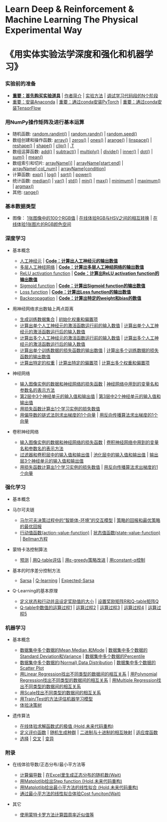# Learn Deep & Reinforcement & Machine Learning The Physical Experimental Way
# 《用实体实验法学深度和强化和机器学习》

### 实验前的准备

- [**重要：首先购买实验道具**]() | [作者简介]() | [实验方法]() | [调试学习代码段的N个阶段](/chapters/实验前的准备/调试学习代码段的N个阶段.md)
- [重要：安装Anaconda](/chapters/环境配置/安装Anaconda.md) | [重要：通过conda安装PyTorch](/chapters/环境配置/通过conda安装PyTorch.md) | [重要：通过conda安装TensorFlow](/chapters/环境配置/通过conda安装TensorFlow.md)

### 用NumPy操作矩阵及进行基本运算

- 随机函数: [random.randint()](/chapters/用NumPy操作矩阵及进行基本运算/随机函数/random.randint().md) | [random.randn()](/chapters/用NumPy操作矩阵及进行基本运算/随机函数/random.randn().md) | [random.seed()](/chapters/用NumPy操作矩阵及进行基本运算/随机函数/random.seed().md) 
- 数组创建和操作函数: [array()](/chapters/用NumPy操作矩阵及进行基本运算/数组创建和操作函数/array().md) | [zeros()](/chapters/用NumPy操作矩阵及进行基本运算/数组创建和操作函数/zeros().md) | [ones()](/chapters/用NumPy操作矩阵及进行基本运算/数组创建和操作函数/ones().md) | [arange()](/chapters/用NumPy操作矩阵及进行基本运算/数组创建和操作函数/arange().md) | [linspace()](/chapters/用NumPy操作矩阵及进行基本运算/数组创建和操作函数/linspace().md) | [reshape()](/chapters/用NumPy操作矩阵及进行基本运算/数组创建和操作函数/reshape().md) | [shape()](/chapters/用NumPy操作矩阵及进行基本运算/数组创建和操作函数/shape().md) | [clip()](/chapters/用NumPy操作矩阵及进行基本运算/数组创建和操作函数/clip().md) | [.T](/chapters/用NumPy操作矩阵及进行基本运算/数组创建和操作函数/.T.md)
- 数组运算函数: [add()](/chapters/用NumPy操作矩阵及进行基本运算/数组运算函数/add().md) | [subtract()](/chapters/用NumPy操作矩阵及进行基本运算/数组运算函数/subtract().md) | [multiply()](/chapters/用NumPy操作矩阵及进行基本运算/数组运算函数/multiply().md) | [divide()](/chapters/用NumPy操作矩阵及进行基本运算/数组运算函数/divide().md) | [inner()](/chapters/用NumPy操作矩阵及进行基本运算/数组运算函数/inner().md) | [dot()](/chapters/用NumPy操作矩阵及进行基本运算/数组运算函数/dot().md) | [sum()](/chapters/用NumPy操作矩阵及进行基本运算/数组运算函数/sum().md) | [mean()](/chapters/用NumPy操作矩阵及进行基本运算/数组运算函数/mean().md)
- 数组索引和切片: [arrayName[i]](/chapters/用NumPy操作矩阵及进行基本运算/数组索引和切片/arrayName[i].md) | [arrayName[start:end]](/chapters/用NumPy操作矩阵及进行基本运算/数组索引和切片/arrayName[start：end].md) | [arrayName[:col_num]](/chapters/用NumPy操作矩阵及进行基本运算/数组索引和切片/arrayName[：col_num].md) | [arrayName[condition]](/chapters/用NumPy操作矩阵及进行基本运算/数组索引和切片/arrayName[condition].md)
- 计算函数: [exp()](/chapters/用NumPy操作矩阵及进行基本运算/计算函数/exp().md) | [log()](/chapters/用NumPy操作矩阵及进行基本运算/计算函数/log().md) | [sqrt()](/chapters/用NumPy操作矩阵及进行基本运算/计算函数/sqrt().md) | [power()](/chapters/用NumPy操作矩阵及进行基本运算/计算函数/power().md) 
- 统计函数: [median()](/chapters/用NumPy操作矩阵及进行基本运算/统计函数/median().md) | [var()](/chapters/用NumPy操作矩阵及进行基本运算/统计函数/var().md) | [std()](/chapters/用NumPy操作矩阵及进行基本运算/统计函数/std().md) | [min()](/chapters/用NumPy操作矩阵及进行基本运算/统计函数/min().md) | [max()](/chapters/用NumPy操作矩阵及进行基本运算/统计函数/max().md) | [minimum()](/chapters/用NumPy操作矩阵及进行基本运算/统计函数/minimum().md) | [maximum()](/chapters/用NumPy操作矩阵及进行基本运算/统计函数/maximum().md) | [argmax()](/chapters/用NumPy操作矩阵及进行基本运算/统计函数/argmax().md)
- 其他: [range()](/chapters/用NumPy操作矩阵及进行基本运算/其他/range().md)

### 基本数据类型

- 图像： [1张图像中的100个RGB值](/chapters/基本数据类型/图像/1张图像中的100个RGB值.md) | [在线体验RGB与HSV之间的相互转换](/chapters/基本数据类型/图像/在线体验RGB与HSV之间的相互转换.md) | [在线体验1张图片的RGB颜色空间](/chapters/基本数据类型/图像/在线体验1张图片的RGB颜色空间.md)

### 深度学习

- 基本概念
	- [人工神经元](/chapters/深度学习/基本概念/人工神经元.md) | [**Code：计算出人工神经元的输出数值**](/chapters/深度学习/基本概念/Code：计算出人工神经元的输出数值.md)
	- [多层人工神经网络](/chapters/深度学习/基本概念/多层人工神经网络.md) | [**Code：计算出多层人工神经网络的输出数值**](/chapters/深度学习/基本概念/Code：计算出多层人工神经网络的输出数值.md)
	- [ReLU activation function](/chapters/深度学习/基本概念/ReLU_activation_function.md) | [**Code：计算出ReLU activation function的输出数值**](/chapters/深度学习/基本概念/Code：计算出ReLU_activation_function的输出数值.md)
	- [Sigmoid function](/chapters/深度学习/基本概念/Sigmoid_function.md) | [**Code：计算出Sigmoid function的输出数值**](/chapters/深度学习/基本概念/Code：计算出Sigmoid_function的输出数值.md)
	- [Loss function](/chapters/深度学习/基本概念/Loss_function.md) | [**Code：计算出Loss function的输出数值**](/chapters/深度学习/基本概念/Code：计算出Loss_function的输出数值.md)
	- [Backpropagation](/chapters/深度学习/基本概念/Backpropagation.md) | [**Code：计算出特定的weight和bias的数值**](/chapters/深度学习/基本概念/Code：计算出特定的weight和bias的数值.md)

- 用神经网络求出数轴上两点距离

	- [生成训练数据集合](/chapters/深度学习/用神经网络求出数轴上两点距离/生成训练数据集合.md) | [初始化权重和偏置项](/chapters/深度学习/用神经网络求出数轴上两点距离/生成训练数据集合.md) 
	- [计算出单个人工神经元的激活函数运行前的输入数值](/chapters/深度学习/用神经网络求出数轴上两点距离/计算出单个人工神经元的激活函数运行前的输入数值.md) | [计算出单个人工神经元的激活函数运行后的输入数值](/chapters/深度学习/计算出单个人工神经元的激活函数运行后的输入数值.md) 
	- [计算出多个人工神经元的激活函数运行前的输入数值](/chapters/深度学习/用神经网络求出数轴上两点距离/计算出多个人工神经元的激活函数运行前的输入数值.md) | [计算出多个人工神经元的激活函数运行后的输入数值](/chapters/深度学习/计算出多个人工神经元的激活函数运行后的输入数值.md) 
	- [计算出单个训练数据的损失函数的输出数值](/chapters/深度学习/用神经网络求出数轴上两点距离/计算出单个训练数据的损失函数的输出数值.md) | [计算出多个训练数据的损失函数的输出数值](/chapters/深度学习/计算出多个训练数据的损失函数的输出数值.md) 
	- [计算出特定的权重](/chapters/深度学习/用神经网络求出数轴上两点距离/计算出特定的权重.md) | [计算出特定的偏置项](/chapters/深度学习/计算出特定的偏置项.md) | [计算出多个权重和偏置项](/chapters/深度学习/计算出多个权重和偏置项.md) 

- 神经网络
	- [输入图像实例的数据和神经网络的损失函数](/chapters/深度学习/神经网络/输入图像实例的数据和神经网络的损失函数.md) | [神经网络中用到的变量名和参数名的表示方法](/chapters/深度学习/神经网络/神经网络中用到的变量名和参数名的表示方法.md)
	- [第2层中3个神经单元的输入值和输出值](/chapters/深度学习/神经网络/第2层中3个神经单元的输入值和输出值.md) | [第3层中2个神经单元的输入值和输出值](/chapters/深度学习/神经网络/第3层中2个神经单元的输入值和输出值.md)
	- [用损失函数计算出1个学习实例的损失数值](/chapters/深度学习/神经网络/用损失函数计算出1个学习实例的损失数值.md)
	- [用偏导数的链式法则求出梯度的1个向量](/chapters/深度学习/神经网络/用偏导数的链式法则求出梯度的1个向量.md) | [用反向传播算法求出梯度的1个向量](/chapters/深度学习/神经网络/用反向传播算法求出梯度的1个向量.md)

- 卷积神经网络

	- [输入图像实例的数据和神经网络的损失函数](/chapters/深度学习/卷积神经网络/输入图像实例的数据和神经网络的损失函数.md) | [卷积神经网络中用到的变量名和参数名的表示方法](/chapters/深度学习/卷积神经网络/卷积神经网络中用到的变量名和参数名的表示方法.md)
	- [过滤器和卷积层中的输入值和输出值](/chapters/深度学习/卷积神经网络/过滤器和卷积层中的输入值和输出值.md) | [池化层中的输入值和输出值](/chapters/深度学习/卷积神经网络/池化层中的输入值和输出值.md) | [输出层3个神经单元的输入值和输出值](/chapters/深度学习/卷积神经网络/输出层3个神经单元的输入值和输出值.md)
	- [用损失函数计算出1个学习实例的损失数值](/chapters/深度学习/卷积神经网络/用损失函数计算出1个学习实例的损失数值.md) | [用反向传播算法求出梯度的1个向量](/chapters/深度学习/卷积神经网络/用反向传播算法求出梯度的1个向量.md)

### 强化学习

- 基本概念

- 马尔可夫链
	- [马尔可夫决策过程中的“智能体-环境”的交互模型](/chapters/强化学习/马尔可夫链/马尔可夫决策过程中的“智能体-环境”的交互模型.md) | [策略的回报和最优策略的最优回报](/chapters/强化学习/马尔可夫链/策略的回报和最优策略的最优回报.md)
	- [行动值函数(action-value-function)](/chapters/强化学习/马尔可夫链/行动值函数(action-value-function).md) | [状态值函数(state-value-function)](/chapters/强化学习/马尔可夫链/状态值函数(state-value-function).md) | [Bellman方程](/chapters/强化学习/马尔可夫链/Bellman方程.md)

- 蒙特卡洛控制算法
	- [预测](/chapters/强化学习/蒙特卡洛控制算法/预测.md) | [用Q-table评估](/chapters/强化学习/蒙特卡洛控制算法/用Q-table评估.md) | [用ε-greedy策略改进](/chapters/强化学习/蒙特卡洛控制算法/用ε-greedy策略改进.md) | [用constant-α控制](/chapters/强化学习/蒙特卡洛控制算法/用constant-α控制.md)

- 基本的时序差分控制方法
	- [Sarsa](/chapters/强化学习/基本的时序差分控制方法/Sarsa.md) | [Q-learning](/chapters/强化学习/基本的时序差分控制方法/Q-learning.md) | [Expected-Sarsa](/chapters/强化学习/基本的时序差分控制方法/Expected-Sarsa.md)

- Q-Learning的基本原理

	- [定义状态和行动并且设定奖励值的大小](/chapters/强化学习/Q-Learning的基本原理/定义状态和行动并且设定奖励值的大小.md) | [设置奖励矩阵R和Q-table矩阵Q](/chapters/强化学习/Q-Learning的基本原理/设置奖励矩阵R和Q-table矩阵Q.md)
	- [Q-table中数值的运算过程1](/chapters/强化学习/Q-Learning的基本原理/Q-table中数值的运算过程1.md) | [运算过程2](/chapters/强化学习/Q-Learning的基本原理/运算过程2.md) | [运算过程3](/chapters/强化学习/Q-Learning的基本原理/运算过程3.md) | [运算过程4](/chapters/强化学习/Q-Learning的基本原理/运算过程4.md) | [运算过程5](/chapters/强化学习/Q-Learning的基本原理/运算过程5.md)

### 机器学习

- 基本概念
	- [数据集中多个数据的Mean,Median,和Mode](/chapters/机器学习/基本概念/数据集中多个数据的Mean,Median,和Mode.md) | [数据集中多个数据的Standard Deviation和Variance](/chapters/机器学习/基本概念/数据集中多个数据的Standard_Deviation和Variance.md) | [数据集中多个数据的Percentile](/chapters/机器学习/基本概念/数据集中多个数据的Percentile.md)
	- [数据集中多个数据的(Normal) Data Distribution](/chapters/机器学习/基本概念/数据集中多个数据的(Normal)_Data_Distribution.md) | [数据集中多个数据的Scatter Plot](/chapters/机器学习/基本概念/数据集中多个数据的Scatter_Plot.md)
	- [用Linear Regression找出不同类型的数据间的相互关系](/chapters/机器学习/基本概念/用Linear_Regression找出不同类型的数据间的相互关系.md) | [用Polynomial Regression找出不同类型的数据间的相互关系](/chapters/机器学习/基本概念/用Polynomial_Regression找出不同类型的数据间的相互关系.md) | [用Multiple Regression找出不同类型的数据间的相互关系](/chapters/机器学习/基本概念/用Multiple_Regression找出不同类型的数据间的相互关系.md) 
	- [用Scale找出不同类型的数据间的相互关系](/chapters/机器学习/基本概念/用Scale找出不同类型的数据间的相互关系.md)
	- [用Train/Test的方法评估机器学习模型](/chapters/机器学习/基本概念/用Train_Test的方法评估机器学习模型.md)
	- [体验决策树](/chapters/机器学习/基本概念/体验决策树.md)

- 遗传算法

	- [在线体验求解函数式的极值 (Hold,未来代码重构)](/chapters/机器学习/遗传算法/在线体验求解函数式的极值.md)
	- [定义评价函数](/chapters/机器学习/遗传算法/定义评价函数.md) | [随机生成种群](/chapters/机器学习/遗传算法/随机生成种群.md) | [二进制与十进制的相互映射](/chapters/机器学习/遗传算法/二进制与十进制的相互映射.md) | [适应度函数](/chapters/机器学习/遗传算法/适应度函数.md)
	- [选择](/chapters/机器学习/遗传算法/选择.md) | [交叉](/chapters/机器学习/遗传算法/交叉.md) | [变异](/chapters/机器学习/遗传算法/变异.md)

### 附录
 
- 在线体验导数/正态分布/最小平方法等
	- [计算偏导数](/chapters/附录/计算偏导数.md) | [在Excel里生成正态分布的随机数(Wait)](/chapters/附录/在Excel里生成正态分布的随机数.md)
	- [用Matplotlib绘出Step function (Hold,未来代码重构)](/chapters/附录/Step_function.md)
	- [用Matplotlib绘出最小平方法的线性拟合 (Hold,未来代码重构)](/chapters/附录/用Matplotlib绘出最小平方法的线性拟合.md)
	- [通过最小平方法的线性拟合体验Cost funciton(Wait)](/chapters/附录/通过最小平方法的线性拟合体验Cost_funciton.md)

- 其它
	- [使用蒙特卡罗方法计算圆周率近似值等](/chapters/附录/使用蒙特卡罗方法计算圆周率近似值等.md)

